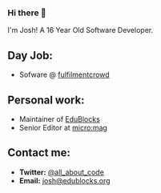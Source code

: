 ### Hi there 👋

I'm Josh! A 16 Year Old Software Developer.

## Day Job:
- Sofware @ [fulfilmentcrowd](https://www.fulfilmentcrowd.com/)

## Personal work:
- Maintainer of [EduBlocks](https://edublocks.org)
- Senior Editor at [micro:mag](https://micromag.cc)

## Contact me:
- **Twitter:** [@all_about_code](https://twitter.com/all_about_code)
- **Email:** [josh@edublocks.org](mailto:josh@edublocks.org)
